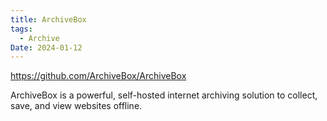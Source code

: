 ```yaml
---
title: ArchiveBox
tags:
  - Archive
Date: 2024-01-12
---
```

<https://github.com/ArchiveBox/ArchiveBox>

ArchiveBox is a powerful, self-hosted internet archiving solution to collect, save, and view websites offline.


